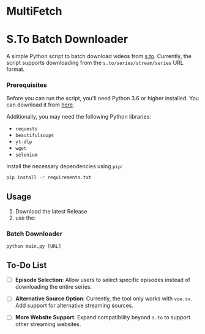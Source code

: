 # MultiFetch
# S.To Batch Downloader

A simple Python script to batch download videos from [s.to](https://s.to). Currently, the script supports downloading from the `s.to/series/stream/series` URL format.

### Prerequisites
Before you can run the script, you'll need Python 3.6 or higher installed. You can download it from [here](https://www.python.org/downloads/).

Additionally, you may need the following Python libraries:

- `requests`
- `beautifulsoup4`
- `yt-dlp`
- `wget`
- `selenium`

Install the necessary dependencies using `pip`:

```bash
pip install -r requirements.txt
```


## Usage
1. Download the latest Release
3. use the:

### Batch Downloader
```
python main.py [URL]
```
## To-Do List

- [ ] **Episode Selection**: Allow users to select specific episodes instead of downloading the entire series.
- [ ] **Alternative Source Option**: Currently, the tool only works with `voe.sx`. Add support for alternative streaming sources.
- [ ] **More Website Support**: Expand compatibility beyond `s.to` to support other streaming websites.


